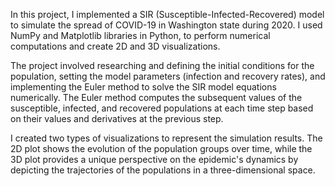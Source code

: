 


In this project, I implemented a SIR (Susceptible-Infected-Recovered) model to simulate the spread of COVID-19 in 
Washington state during 2020. I used NumPy and Matplotlib libraries in Python, 
to perform numerical computations and create 2D and 3D visualizations.

The project involved researching and  defining the initial conditions for the population, setting the model parameters 
(infection and recovery rates), and implementing the Euler method to solve the SIR model equations numerically. The Euler
method computes the subsequent values of the susceptible, infected, and recovered populations at each time step based
on their values and derivatives at the previous step.

I created two types of visualizations to represent the simulation results. The 2D plot shows the evolution of the population
groups over time, while the 3D plot provides a unique perspective on the epidemic's dynamics by depicting the trajectories of
the populations in a three-dimensional space.
